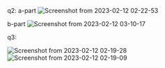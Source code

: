 
q2:
a-part
![Screenshot from 2023-02-12 02-22-53](https://user-images.githubusercontent.com/123714247/218298553-7481a423-eaab-4f5b-a446-8749e958011e.png)


b-part
![Screenshot from 2023-02-12 03-10-17](https://user-images.githubusercontent.com/123714247/218300134-1de752a2-05d7-402c-8982-880bd64d9f68.png)



q3:

![Screenshot from 2023-02-12 02-19-28](https://user-images.githubusercontent.com/123714247/218298555-b528e37f-8a93-43e6-9d18-51dec554ea4f.png)
![Screenshot from 2023-02-12 02-19-09](https://user-images.githubusercontent.com/123714247/218298557-16c71b38-c688-4d63-af51-fb6cd99fb133.png)
